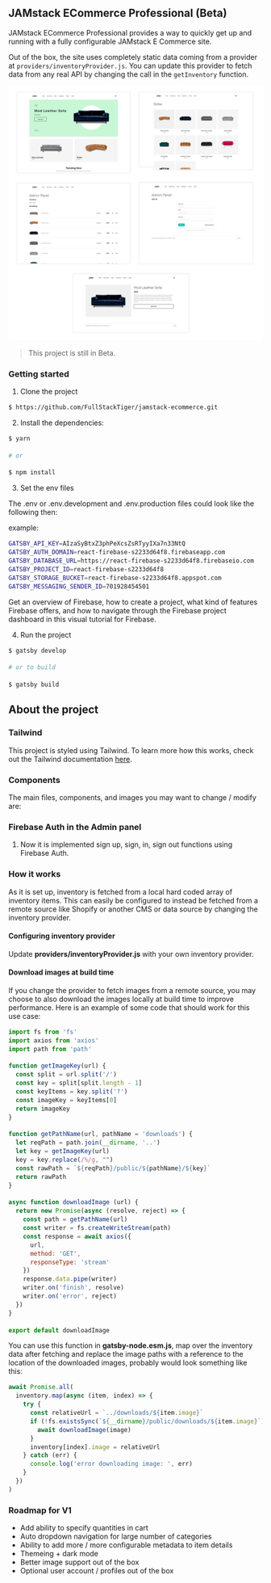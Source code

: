 ## JAMstack ECommerce Professional (Beta)

JAMstack ECommerce Professional provides a way to quickly get up and running with a fully configurable JAMstack E Commerce site.

Out of the box, the site uses completely static data coming from a provider at `providers/inventoryProvider.js`. You can update this provider to fetch data from any real API by changing the call in the `getInventory` function.

![](design.jpg)

> This project is still in Beta.

### Getting started

1. Clone the project

```sh
$ https://github.com/FullStackTiger/jamstack-ecommerce.git
```

2. Install the dependencies:

```sh
$ yarn

# or

$ npm install
```

3. Set the env files

The .env or .env.development and .env.production files could look like the following then:

example:

```sh
GATSBY_API_KEY=AIzaSyBtxZ3phPeXcsZsRTyyIXa7n33NtQ
GATSBY_AUTH_DOMAIN=react-firebase-s2233d64f8.firebaseapp.com
GATSBY_DATABASE_URL=https://react-firebase-s2233d64f8.firebaseio.com
GATSBY_PROJECT_ID=react-firebase-s2233d64f8
GATSBY_STORAGE_BUCKET=react-firebase-s2233d64f8.appspot.com
GATSBY_MESSAGING_SENDER_ID=701928454501
```

Get an overview of Firebase, how to create a project, what kind of features Firebase offers, and how to navigate through the Firebase project dashboard in this visual tutorial for Firebase.

4. Run the project

```sh
$ gatsby develop

# or to build

$ gatsby build
```

## About the project

### Tailwind

This project is styled using Tailwind. To learn more how this works, check out the Tailwind documentation [here](https://tailwindcss.com/docs).

### Components

The main files, components, and images you may want to change / modify are:

### Firebase Auth in the Admin panel

1. Now it is implemented sign up, sign, in, sign out functions using Firebase Auth.


### How it works

As it is set up, inventory is fetched from a local hard coded array of inventory items. This can easily be configured to instead be fetched from a remote source like Shopify or another CMS or data source by changing the inventory provider.

#### Configuring inventory provider

Update __providers/inventoryProvider.js__ with your own inventory provider.

#### Download images at build time

If you change the provider to fetch images from a remote source, you may choose to also download the images locally at build time to improve performance. Here is an example of some code that should work for this use case:

```javascript
import fs from 'fs'
import axios from 'axios'
import path from 'path'

function getImageKey(url) {
  const split = url.split('/')
  const key = split[split.length - 1]
  const keyItems = key.split('?')
  const imageKey = keyItems[0]
  return imageKey
}

function getPathName(url, pathName = 'downloads') {
  let reqPath = path.join(__dirname, '..')
  let key = getImageKey(url)
  key = key.replace(/%/g, "")
  const rawPath = `${reqPath}/public/${pathName}/${key}`
  return rawPath
}

async function downloadImage (url) {
  return new Promise(async (resolve, reject) => {
    const path = getPathName(url)
    const writer = fs.createWriteStream(path)
    const response = await axios({
      url,
      method: 'GET',
      responseType: 'stream'
    })
    response.data.pipe(writer)
    writer.on('finish', resolve)
    writer.on('error', reject)
  })
}

export default downloadImage
```

You can use this function in __gatsby-node.esm.js__, map over the inventory data after fetching and replace the image paths with a reference to the location of the downloaded images, probably would look something like this:

```javascript
await Promise.all(
  inventory.map(async (item, index) => {
    try {
      const relativeUrl = `../downloads/${item.image}`
      if (!fs.existsSync(`${__dirname}/public/downloads/${item.image}`)) {
        await downloadImage(image)
      }
      inventory[index].image = relativeUrl
    } catch (err) {
      console.log('error downloading image: ', err)
    }
  })
)
```


### Roadmap for V1

- Add ability to specify quantities in cart
- Auto dropdown navigation for large number of categories
- Ability to add more / more configurable metadata to item details
- Themeing + dark mode
- Better image support out of the box
- Optional user account / profiles out of the box

